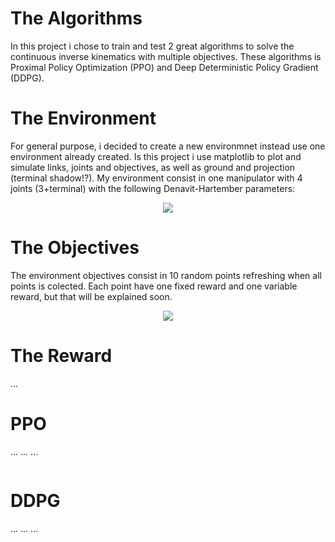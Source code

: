 # The Algorithms
In this project i chose to train and test 2 great algorithms to solve the continuous inverse kinematics with multiple objectives.
These algorithms is Proximal Policy Optimization (PPO) and Deep Deterministic Policy Gradient (DDPG).

# The Environment
For general purpose, i decided to create a new environmnet instead use one environment already created.
Is this project i use matplotlib to plot and simulate links, joints and objectives, as well as ground and projection (terminal shadow!?).
My environment consist in one manipulator with 4 joints (3+terminal) with the following Denavit-Hartember parameters:

<p align="center"> 
<img src="https://i.imgur.com/IyulesQ.png">
</p>

# The Objectives
The environment objectives consist in 10 random points refreshing when all points is colected.
Each point have one fixed reward and one variable reward, but that will be explained soon.

<p align="center"> 
<img src="https://media.giphy.com/media/ftlNuH4ftLXXabXW7z/giphy.gif"></img>
</p>

# The Reward
...

# PPO
...
...
...
<p align="center"> 
<img src="">
</p>

# DDPG
...
...
...
<p align="center"> 
<img src="">
</p>
